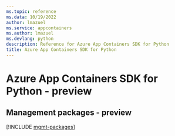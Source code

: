 ```yaml
---
ms.topic: reference
ms.data: 10/19/2022
author: lmazuel
ms.service: appcontainers
ms.author: lmazuel
ms.devlang: python
description: Reference for Azure App Containers SDK for Python
title: Azure App Containers SDK for Python
---
```

# Azure App Containers SDK for Python - preview

## Management packages - preview
[!INCLUDE [mgmt-packages](app-containers-mgmt-index.md)]
